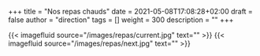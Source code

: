 +++
title       = "Nos repas chauds"
date        = 2021-05-08T17:08:28+02:00
draft       = false
author      = "direction"
tags        = []
weight      = 300
description = ""
+++

{{< imagefluid source="/images/repas/current.jpg" text="" >}}
{{< imagefluid source="/images/repas/next.jpg" text="" >}}
